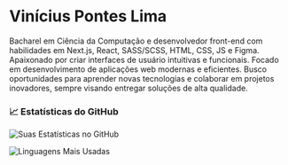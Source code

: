 # Vinícius Pontes Lima

Bacharel em Ciência da Computação e desenvolvedor front-end com habilidades em Next.js, React, SASS/SCSS, HTML, CSS, JS e Figma. Apaixonado por criar interfaces de usuário intuitivas e funcionais. Focado em desenvolvimento de aplicações web modernas e eficientes. Busco oportunidades para aprender novas tecnologias e colaborar em projetos inovadores, sempre visando entregar soluções de alta qualidade.

### 📈 Estatísticas do GitHub
![Suas Estatísticas no GitHub](https://github-readme-stats.vercel.app/api?username=viniponteslima&show_icons=true&theme=radical)

![Linguagens Mais Usadas](https://github-readme-stats.vercel.app/api/top-langs/?username=viniponteslima&layout=compact&theme=radical)

